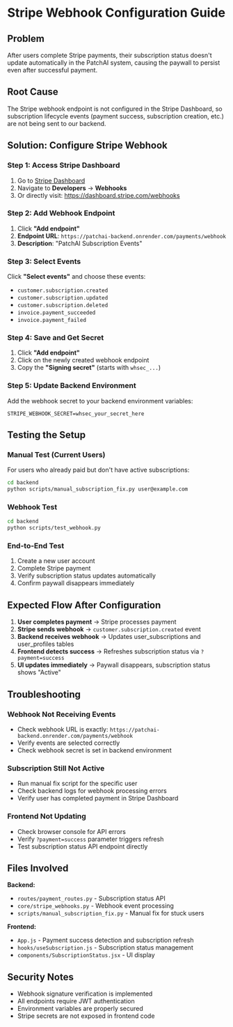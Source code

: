 # Stripe Webhook Configuration Guide

## Problem
After users complete Stripe payments, their subscription status doesn't update automatically in the PatchAI system, causing the paywall to persist even after successful payment.

## Root Cause
The Stripe webhook endpoint is not configured in the Stripe Dashboard, so subscription lifecycle events (payment success, subscription creation, etc.) are not being sent to our backend.

## Solution: Configure Stripe Webhook

### Step 1: Access Stripe Dashboard
1. Go to [Stripe Dashboard](https://dashboard.stripe.com)
2. Navigate to **Developers** → **Webhooks**
3. Or directly visit: https://dashboard.stripe.com/webhooks

### Step 2: Add Webhook Endpoint
1. Click **"Add endpoint"**
2. **Endpoint URL**: `https://patchai-backend.onrender.com/payments/webhook`
3. **Description**: "PatchAI Subscription Events"

### Step 3: Select Events
Click **"Select events"** and choose these events:
- `customer.subscription.created`
- `customer.subscription.updated`
- `customer.subscription.deleted`
- `invoice.payment_succeeded`
- `invoice.payment_failed`

### Step 4: Save and Get Secret
1. Click **"Add endpoint"**
2. Click on the newly created webhook endpoint
3. Copy the **"Signing secret"** (starts with `whsec_...`)

### Step 5: Update Backend Environment
Add the webhook secret to your backend environment variables:
```
STRIPE_WEBHOOK_SECRET=whsec_your_secret_here
```

## Testing the Setup

### Manual Test (Current Users)
For users who already paid but don't have active subscriptions:
```bash
cd backend
python scripts/manual_subscription_fix.py user@example.com
```

### Webhook Test
```bash
cd backend
python scripts/test_webhook.py
```

### End-to-End Test
1. Create a new user account
2. Complete Stripe payment
3. Verify subscription status updates automatically
4. Confirm paywall disappears immediately

## Expected Flow After Configuration

1. **User completes payment** → Stripe processes payment
2. **Stripe sends webhook** → `customer.subscription.created` event
3. **Backend receives webhook** → Updates user_subscriptions and user_profiles tables
4. **Frontend detects success** → Refreshes subscription status via `?payment=success`
5. **UI updates immediately** → Paywall disappears, subscription status shows "Active"

## Troubleshooting

### Webhook Not Receiving Events
- Check webhook URL is exactly: `https://patchai-backend.onrender.com/payments/webhook`
- Verify events are selected correctly
- Check webhook secret is set in backend environment

### Subscription Still Not Active
- Run manual fix script for the specific user
- Check backend logs for webhook processing errors
- Verify user has completed payment in Stripe Dashboard

### Frontend Not Updating
- Check browser console for API errors
- Verify `?payment=success` parameter triggers refresh
- Test subscription status API endpoint directly

## Files Involved

**Backend:**
- `routes/payment_routes.py` - Subscription status API
- `core/stripe_webhooks.py` - Webhook event processing
- `scripts/manual_subscription_fix.py` - Manual fix for stuck users

**Frontend:**
- `App.js` - Payment success detection and subscription refresh
- `hooks/useSubscription.js` - Subscription status management
- `components/SubscriptionStatus.jsx` - UI display

## Security Notes
- Webhook signature verification is implemented
- All endpoints require JWT authentication
- Environment variables are properly secured
- Stripe secrets are not exposed in frontend code
